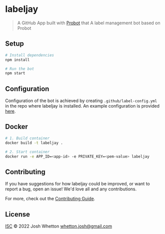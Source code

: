 # labeljay

> A GitHub App built with [Probot](https://github.com/probot/probot) that A label management bot based on Probot

## Setup

```sh
# Install dependencies
npm install

# Run the bot
npm start
```

## Configuration

Configuration of the bot is achieved by creating `.github/label-config.yml` in the repo where labeljay is installed. An example configuration is provided [here](./example-label-config.yml).

## Docker

```sh
# 1. Build container
docker build -t labeljay .

# 2. Start container
docker run -e APP_ID=<app-id> -e PRIVATE_KEY=<pem-value> labeljay
```

## Contributing

If you have suggestions for how labeljay could be improved, or want to report a bug, open an issue! We'd love all and any contributions.

For more, check out the [Contributing Guide](CONTRIBUTING.md).

## License

[ISC](LICENSE) © 2022 Josh Whetton <whetton.josh@gmail.com>
